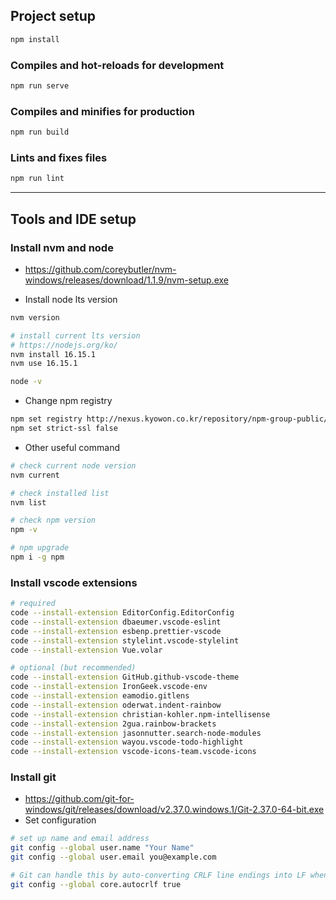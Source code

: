 ## Project setup
``` bash
npm install
```
### Compiles and hot-reloads for development
``` bash
npm run serve
```
### Compiles and minifies for production
``` bash
npm run build
```
### Lints and fixes files
``` bash
npm run lint
```
---
## Tools and IDE setup
### Install nvm and node
- https://github.com/coreybutler/nvm-windows/releases/download/1.1.9/nvm-setup.exe

- Install node lts version
``` bash
nvm version

# install current lts version
# https://nodejs.org/ko/
nvm install 16.15.1
nvm use 16.15.1

node -v
```
-  Change npm registry
``` bash
npm set registry http://nexus.kyowon.co.kr/repository/npm-group-public/
npm set strict-ssl false
```
- Other useful command
``` bash
# check current node version
nvm current

# check installed list
nvm list

# check npm version
npm -v

# npm upgrade
npm i -g npm
```
### Install vscode extensions
``` bash
# required
code --install-extension EditorConfig.EditorConfig
code --install-extension dbaeumer.vscode-eslint
code --install-extension esbenp.prettier-vscode
code --install-extension stylelint.vscode-stylelint
code --install-extension Vue.volar

# optional (but recommended)
code --install-extension GitHub.github-vscode-theme
code --install-extension IronGeek.vscode-env
code --install-extension eamodio.gitlens
code --install-extension oderwat.indent-rainbow
code --install-extension christian-kohler.npm-intellisense
code --install-extension 2gua.rainbow-brackets
code --install-extension jasonnutter.search-node-modules
code --install-extension wayou.vscode-todo-highlight
code --install-extension vscode-icons-team.vscode-icons
```
### Install git
- https://github.com/git-for-windows/git/releases/download/v2.37.0.windows.1/Git-2.37.0-64-bit.exe
- Set configuration
``` bash
# set up name and email address
git config --global user.name "Your Name"
git config --global user.email you@example.com

# Git can handle this by auto-converting CRLF line endings into LF when you add a file to the index, and vice versa when it checks out code onto your filesystem. You can turn on this functionality with the core.autocrlf setting. If you’re on a Windows machine, set it to true — this converts LF endings into CRLF when you check out code
git config --global core.autocrlf true
```
